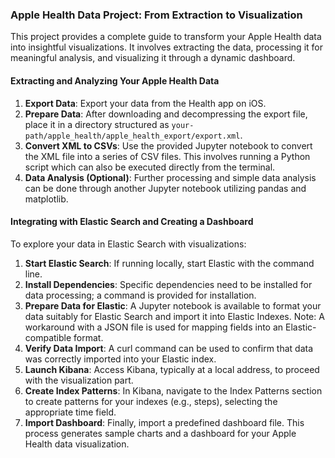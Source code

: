 ### Apple Health Data Project: From Extraction to Visualization

This project provides a complete guide to transform your Apple Health data into insightful visualizations. It involves extracting the data, processing it for meaningful analysis, and visualizing it through a dynamic dashboard.

#### Extracting and Analyzing Your Apple Health Data

1. **Export Data**: Export your data from the Health app on iOS.
2. **Prepare Data**: After downloading and decompressing the export file, place it in a directory structured as `your-path/apple_health/apple_health_export/export.xml`.
3. **Convert XML to CSVs**: Use the provided Jupyter notebook to convert the XML file into a series of CSV files. This involves running a Python script which can also be executed directly from the terminal.
4. **Data Analysis (Optional)**: Further processing and simple data analysis can be done through another Jupyter notebook utilizing pandas and matplotlib.

#### Integrating with Elastic Search and Creating a Dashboard

To explore your data in Elastic Search with visualizations:

1. **Start Elastic Search**: If running locally, start Elastic with the command line.
2. **Install Dependencies**: Specific dependencies need to be installed for data processing; a command is provided for installation.
3. **Prepare Data for Elastic**: A Jupyter notebook is available to format your data suitably for Elastic Search and import it into Elastic Indexes. Note: A workaround with a JSON file is used for mapping fields into an Elastic-compatible format. 
4. **Verify Data Import**: A curl command can be used to confirm that data was correctly imported into your Elastic index.
5. **Launch Kibana**: Access Kibana, typically at a local address, to proceed with the visualization part.
6. **Create Index Patterns**: In Kibana, navigate to the Index Patterns section to create patterns for your indexes (e.g., steps), selecting the appropriate time field.
7. **Import Dashboard**: Finally, import a predefined dashboard file. This process generates sample charts and a dashboard for your Apple Health data visualization.

